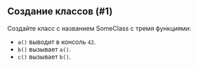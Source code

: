 ## Создание классов (#1)

Создайте класс с названием SomeClass с тремя функциями:

- `a()` выводит в консоль `42`.
- `b()` вызывает `a()`.
- `c()` вызывает `b()`.
